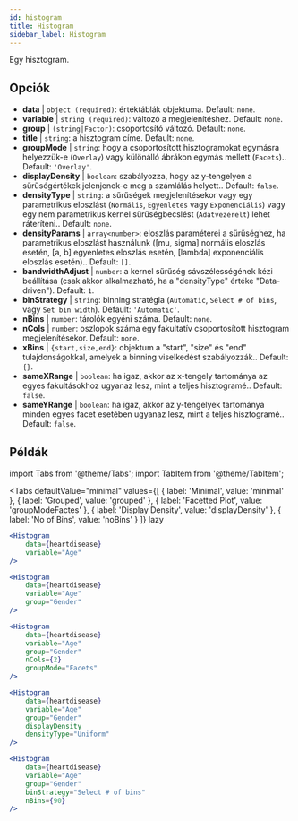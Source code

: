 ```yaml
---
id: histogram
title: Histogram
sidebar_label: Histogram
---
```


Egy hisztogram.

## Opciók

* __data__ | `object (required)`: értéktáblák objektuma. Default: `none`.
* __variable__ | `string (required)`: változó a megjelenítéshez. Default: `none`.
* __group__ | `(string|Factor)`: csoportosító változó. Default: `none`.
* __title__ | `string`: a hisztogram címe. Default: `none`.
* __groupMode__ | `string`: hogy a csoportosított hisztogramokat egymásra helyezzük-e (`Overlay`) vagy különálló ábrákon egymás mellett (`Facets`).. Default: `'Overlay'`.
* __displayDensity__ | `boolean`: szabályozza, hogy az y-tengelyen a sűrűségértékek jelenjenek-e meg a számlálás helyett.. Default: `false`.
* __densityType__ | `string`: a sűrűségek megjelenítésekor vagy egy parametrikus eloszlást (`Normális`, `Egyenletes` vagy `Exponenciális`) vagy egy nem parametrikus kernel sűrűségbecslést (`Adatvezérelt`) lehet ráteríteni.. Default: `none`.
* __densityParams__ | `array<number>`: eloszlás paraméterei a sűrűséghez, ha parametrikus eloszlást használunk ([mu, sigma] normális eloszlás esetén, [a, b] egyenletes eloszlás esetén, [lambda] exponenciális eloszlás esetén).. Default: `[]`.
* __bandwidthAdjust__ | `number`: a kernel sűrűség sávszélességének kézi beállítása (csak akkor alkalmazható, ha a "densityType" értéke "Data-driven"). Default: `1`.
* __binStrategy__ | `string`: binning stratégia (`Automatic`, `Select # of bins`, vagy `Set bin width`). Default: `'Automatic'`.
* __nBins__ | `number`: tárolók egyéni száma. Default: `none`.
* __nCols__ | `number`: oszlopok száma egy fakultatív csoportosított hisztogram megjelenítésekor. Default: `none`.
* __xBins__ | `{start,size,end}`: objektum a "start", "size" és "end" tulajdonságokkal, amelyek a binning viselkedést szabályozzák.. Default: `{}`.
* __sameXRange__ | `boolean`: ha igaz, akkor az x-tengely tartománya az egyes fakultásokhoz ugyanaz lesz, mint a teljes hisztogramé.. Default: `false`.
* __sameYRange__ | `boolean`: ha igaz, akkor az y-tengelyek tartománya minden egyes facet esetében ugyanaz lesz, mint a teljes hisztogramé.. Default: `false`.


## Példák

import Tabs from '@theme/Tabs';
import TabItem from '@theme/TabItem';

<Tabs
    defaultValue="minimal"
    values={[
        { label: 'Minimal', value: 'minimal' },
        { label: 'Grouped', value: 'grouped' },
        { label: 'Facetted Plot', value: 'groupModeFactes' },
        { label: 'Display Density', value: 'displayDensity' },
        { label: 'No of Bins', value: 'noBins' }
    ]}
    lazy
>

<TabItem value="minimal">

```jsx live
<Histogram 
    data={heartdisease} 
    variable="Age"
/>
```

</TabItem>

<TabItem value="grouped">

```jsx live
<Histogram 
    data={heartdisease} 
    variable="Age"
    group="Gender"
/>
```

</TabItem>

<TabItem value="groupModeFactes">

```jsx live
<Histogram 
    data={heartdisease} 
    variable="Age"
    group="Gender"
    nCols={2}
    groupMode="Facets"
/>
```

</TabItem>

<TabItem value="displayDensity">

```jsx live
<Histogram 
    data={heartdisease} 
    variable="Age"
    group="Gender"
    displayDensity 
    densityType="Uniform"
/>
```

</TabItem>

<TabItem value="noBins">

```jsx live
<Histogram 
    data={heartdisease} 
    variable="Age"
    group="Gender"
    binStrategy="Select # of bins"
    nBins={90}
/>
```

</TabItem>

</Tabs>
